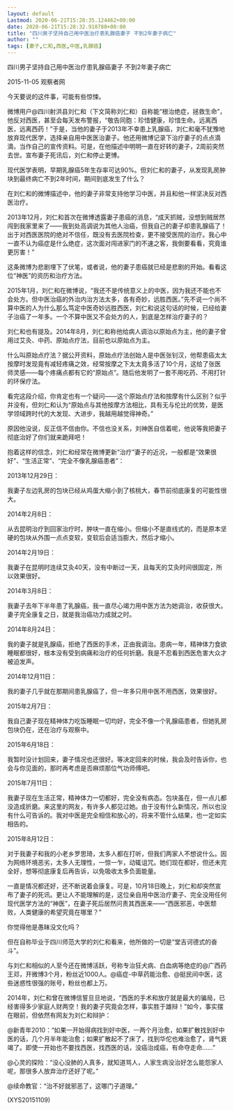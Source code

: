 ```yaml
---
layout: default
Lastmod: 2020-06-21T15:28:35.124462+00:00
date: 2020-06-21T15:28:32.910780+00:00
title: "四川男子坚持自己用中医治疗患乳腺癌妻子 不到2年妻子病亡"
author: ""
tags: [妻子,仁和,西医,中医,乳腺癌]
---
```


四川男子坚持自己用中医治疗患乳腺癌妻子 不到2年妻子病亡

2015-11-05 观察者网

今天要说的这件事，可能有些惊悚。

微博用户@四川射洪县刘仁和（下文简称刘仁和）自称能“根治绝症，拯救生命”，他反对西医，甚至会每天发布警报，“敬告同胞：珍惜健康，珍惜生命。远离西医，远离西药！”于是，当他的妻子于2013年不幸患上乳腺癌，刘仁和毫不犹豫地放弃现代医学，选择亲自用中医医治妻子。他还用微博记录下治疗妻子的点点滴滴，当作自己的宣传资料。可是，在他描述中明明一直在好转的妻子，2周前突然去世。宣布妻子死讯后，刘仁和停止更博。

现代医学表明，早期乳腺癌5年生存率可达90%。但刘仁和的妻子，从发现乳房肿块到最终病亡不到2年时间，期间到底发生了什么？

在刘仁和的微博描述中，他的妻子非常支持他学习中医，并且和他一样坚决反对西医治疗。

2013年12月，刘仁和首次在微博透露妻子患癌的消息，“成天抓贼，没想到贼居然闯到我家里来了——我到处高调说为其他人治癌，但我自己的妻子却患乳腺癌了！出于对西医医院的绝对不信任，既没有去医院检查，更不接受医院的治疗。我心中一直不认为癌症是什么绝症，这次面对闯进家门的不速之客，我倒要看看，究竟谁更厉害！”

这条微博为悲剧埋下了伏笔，或者说，他的妻子患癌就已经是悲剧的开始。看看这位“神医”的资历和治疗方法。

2015年1月，刘仁和在微博说，“我还不是传统意义上的中医，因为我还不能也不会处方。但中医治癌的外治内治方法太多，各有奇妙，远胜西医。”先不说一个尚不算中医的人为什么那么笃定中医奇妙远胜西医，刘仁和说这句话的时候，已经给妻子治癌了一年多。一个不算中医又不会处方的人，到底是怎样治疗妻子的？

刘仁和也有提及。2014年8月，刘仁和称他给病人调治以原始点为主，他的妻子曾用过艾灸、中药、原始点疗法，目前也以原始点为主。

什么叫原始点疗法？据公开资料，原始点疗法创始人是中医张钊汉，他帮患癌太太按摩时发现竟有减轻疼痛之效，经常按摩之下太太竟多活了10个月，这给了张医师灵感——每个疼痛点都有它的“原始点”。随后他发明了一套不用吃药、不用打针的环保疗法。

看完这段介绍，你肯定也有一个疑问——这个原始点疗法和按摩有什么区别？似乎并没有，但刘仁和认为“原始点与其他按摩方法相比，具有无与伦比的优势，是医学领域跨时代的大发现、大进步，我越用越觉得神奇。”

原因他没说，反正信不信由你。不信也没关系，刘神医自信着呢，他说等我把妻子彻底治好了你们就来跪拜吧！

抱着这样的信念，刘仁和经常在微博更新“治疗”妻子的近况，一般都是“效果很好”、“生活正常”、“完全不像乳腺癌患者”：

2013年12月29日：

我妻子左边乳房的包块已经从鸡蛋大缩小到了核桃大，春节前彻底康复的可能性很大。

2014年2月8日：

从去昆明治疗到回家治疗时，肿块一直在缩小。但缩小不是直线式的，而是原本坚硬的包块从外围一点点变软，变软后会适当膨大，然后才缩小。

2014年2月19日：

我妻子在昆明时连续艾灸40天，没有中断过一天，且每天的艾灸时间很固定，所以效果很好。

2014年3月8日：

我妻子去年下半年患了乳腺癌，我一直尽心竭力用中医方法为她调治，收获很大。妻子完全康复之日，就是我治癌功力成就之时。

2014年8月24日：

我的妻子就是乳腺癌，拒绝了西医的手术，正由我调治。患病一年，精神体力食欲睡眠都很好，根本没有受到病痛和治疗的任何折磨。我是不忍看到西医危害大众才被迫发声。

2014年12月11日：

我的妻子几乎就在那期间患乳腺癌了，但一年多只用中医不用西医，效果很好。

2015年2月7日：

我自己妻子现在精神体力吃饭睡眠一切均好，完全不像一个乳腺癌患者，但她乳房包块仍在，还在治疗与观察中。

2015年6月18日：

我暂时没计划回来，妻子情况也还很好。等决定回来的时候，我会及时告诉你，也会与你见面的，那时再考虑是否麻烦那位气功师傅吧。

2015年7月11日：

我妻子现在生活正常，精神体力一切都好，完全没有病态。包块虽在，但一点儿都没造成折磨。来这里的网友，有许多人都见过她。由于没有什么新情况，所以也没有什么可告诉的。我对中医是完全相信和放心的，将来不管什么结果，也一定如实相告的。

2015年8月12日：

对于我妻子和我的小老乡罗思琦，太多人都在打听，但我们两家人不想说什么。因为网络环境恶劣，太多人无理性，一惊一乍，动辄诅咒。她们现在都好，但还未完全好，想等彻底康复后再告诉，以免吸收太多负面能量。

一直是情况都还好，还不断说着会康复。可是，10月18日晚上，刘仁和却突然宣布了妻子的死讯。更让人不能理解的是，这位亲自用中医治疗妻子、完全没用任何现代医学方法的“神医”，在妻子死后居然问责其西医来——“西医邪恶，中医颓败，人类健康的希望究竟在哪里？”

你觉得他是愚昧没文化吗？

但在自称毕业于四川师范大学的刘仁和看来，他所做的一切是“堂吉诃德式的奋斗”。

与刘仁和相似的人至今还在微博活跃，号称专治狂犬病、白血病等绝症的@广西药王邓，开微博3个月，粉丝近1000人。@癌症-中草药能治愈、@挺民间中医，这些迷惑性很强的账号，粉丝也都上万。

2014年，刘仁和曾在微博信誓旦旦地说，“西医的手术和放疗就是最大的骗局，已经害得多少家庭人财两空！我的妻子究竟会怎样，事实胜于雄辩！”如今，事实摆在眼前，但依然有网友为刘仁和辩护：

@新青年2010：“如果一开始得病找到好中医，一两个月治愈，如果扩散找到好中医的话，几个月半年能治愈；如果扩散起不了床了，找到华佗也难治愈了，肾气衰竭了。即使一开始也不要找西医，找西医的话，没癌治成癌，有命夺走命……”

@心灵的探险：“没心没肺的人真多，就知道骂人，人家生病没治好怎么能怨家人呢，那很多人放弃治疗还好了呢。”

@续命教官：“治不好就邪恶了，这哪门子道理。”

(XYS20151109)

